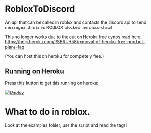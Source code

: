 # RobloxToDiscord
An api that can be called in roblox and contacts the discord api to send messages, this is as ROBLOX blocked the discord api! 

This no longer works due to the cut on Heroku free dynos read here: https://help.heroku.com/RSBRUH58/removal-of-heroku-free-product-plans-faq

(You can host this on heroku for completely free.)

## Running on Heroku

Press this button to get this running on heroku:

<a href="https://heroku.com/deploy?template=https://github.com/CookieHax/RobloxToDiscord">
  <img src="https://www.herokucdn.com/deploy/button.svg" alt="Deploy">
</a>


# What to do in roblox.


Look at the examples folder, use the script and read the tags!
